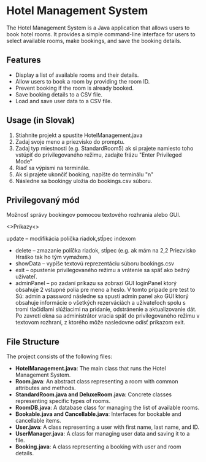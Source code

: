 # Hotel Management System
The Hotel Management System is a Java application that allows users to book hotel rooms. It provides a simple command-line interface for users to select available rooms, make bookings, and save the booking details.
## Features
* Display a list of available rooms and their details.
* Allow users to book a room by providing the room ID.
* Prevent booking if the room is already booked.
* Save booking details to a CSV file.
* Load and save user data to a CSV file.
## Usage (in Slovak)
1. Stiahnite projekt a spustite HotelManagement.java
2.   Zadaj svoje meno a priezvisko do promptu.
3.   Zadaj typ miestnosti (e.g. StandardRoom5) ak si prajete namiesto toho vstúpiť do privilegovaného režimu, zadajte frázu "Enter Privileged Mode"
4.   Riaď sa výpismi na terminále.
5.   Ak si prajete ukončiť booking, napíšte do terminálu "n"
6.   Následne sa bookingy uložia do bookings.csv súboru.


## Privilegovaný mód

Možnosť správy bookingov pomocou textového rozhrania alebo GUI.

<>Príkazy<>

update – modifikácia políčka riadok,stĺpec
indexom
- delete – zmazanie políčka riadok, stĺpec  (e.g. ak mám na 2,2 Priezvisko Hraško tak ho tým vymažem.)
- showData – vypíše textovú reprezentáciu súboru bookings.csv
- exit – opustenie privilegovaného režimu a vrátenie sa späť ako bežný užívateľ.
- adminPanel – po zadaní príkazu sa zobrazí GUI loginPanel ktorý obsahuje 2 vstupné 
polia pre meno a heslo. V tomto prípade pre test to Sú: admin a password
 následne sa spustí admin panel ako GUI ktorý obsahuje informácie o všetkých 
rezerváciách a užívateľoch spolu s tromi tlačidlami slúžiacimi na pridanie, odstránenie 
a aktualizovanie dát. Po zavretí okna sa administrátor vracia späť do privilegovaného 
režimu v textovom rozhraní, z ktorého môže nasledovne odísť príkazom exit.

## File Structure
The project consists of the following files:
* **HotelManagement.java**: The main class that runs the Hotel Management System.
* **Room.java**: An abstract class representing a room with common attributes and methods.
*  **StandardRoom.java and DeluxeRoom.java**: Concrete classes representing specific types of rooms.
*  **RoomDB.java**: A database class for managing the list of available rooms.
*  **Bookable.java and Cancellable.java**: Interfaces for bookable and cancellable items.
*  **User.java**: A class representing a user with first name, last name, and ID.
*  **UserManager.java**: A class for managing user data and saving it to a file.
*  **Booking.java**: A class representing a booking with user and room details.

